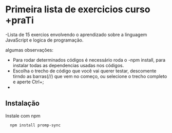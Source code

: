 
# Primeira lista de exercicios curso +praTi

-Lista de 15 exercios envolvendo o aprendizado sobre a linguagem JavaScript e logica de programação.

algumas observações:
- Para rodar determinados códigos é necessário roda o -npm install, para instalar todas as dependencias usadas nos códigos.
- Escolha o trecho de código que você vai querer testar, descomente tirndo as barras(//) que vem no começo, ou selecione o trecho completo e aperte Ctrl+; 
- 

## Instalação

Instale com npm

```bash
  npm install promp-sync

```
    
